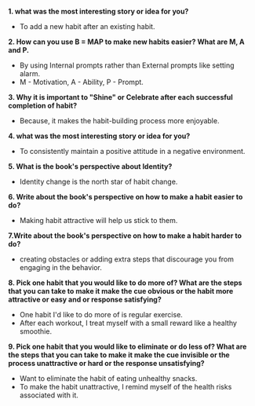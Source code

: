 **1. what was the most interesting story or idea for you?**
* To add a new habit after an existing habit.

**2. How can you use B = MAP to make new habits easier? What are M, A and P.**
* By using Internal prompts rather than External prompts like setting alarm.
* M - Motivation, A - Ability, P - Prompt.

**3. Why it is important to "Shine" or Celebrate after each successful completion of habit?**
* Because, it makes the habit-building process more enjoyable. 

**4. what was the most interesting story or idea for you?**
* To consistently maintain a positive attitude in a negative environment.

**5. What is the book's perspective about Identity?**
* Identity change is the north star of habit change.

**6. Write about the book's perspective on how to make a habit easier to do?**
* Making habit attractive will help us stick to them.

**7.Write about the book's perspective on how to make a habit harder to do?**
* creating obstacles or adding extra steps that discourage you from engaging in the behavior.

**8. Pick one habit that you would like to do more of? What are the steps that you can take to make it make the cue obvious or the habit more attractive or easy and or response satisfying?**
* One habit I'd like to do more of is regular exercise.
* After each workout, I treat myself with a small reward like a healthy smoothie.

**9. Pick one habit that you would like to eliminate or do less of? What are the steps that you can take to make it make the cue invisible or the process unattractive or hard or the response unsatisfying?**
* Want to eliminate the habit of eating unhealthy snacks.
* To make the habit unattractive, I remind myself of the health risks associated with it.
